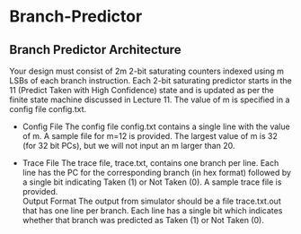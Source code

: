 # Branch-Predictor

## Branch Predictor Architecture
Your design must consist of 2m 2-bit saturating counters indexed using m LSBs of each branch instruction. Each 2-bit saturating predictor starts in the 11 (Predict Taken with High Confidence) state and is updated as per the finite state machine discussed in Lecture 11. The value of m is specified in a config file config.txt. 

- Config File
The config file config.txt contains a single line with the value of m. A sample file for m=12 is provided. The largest value of m is 32 (for 32 bit PCs), but we will not input an m larger than 20.

- Trace File
The trace file, trace.txt, contains one branch per line. Each line has the PC for the corresponding branch (in hex format) followed by a single bit indicating Taken (1) or Not Taken (0). A sample trace file is provided.  
Output Format
The output from simulator should be a file trace.txt.out that has one line per branch. Each line has a single bit which indicates whether that branch was predicted as Taken (1) or Not Taken (0).
